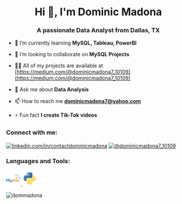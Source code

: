 <h1 align="center">Hi 👋, I'm Dominic Madona</h1>
<h3 align="center">A passionate Data Analyst from Dallas, TX</h3>

- 🌱 I’m currently learning **MySQL, Tableau, PowerBI**

- 👯 I’m looking to collaborate on **MySQL Projects**

- 👨‍💻 All of my projects are available at [https://medium.com/@dominicmadona7_10109](https://medium.com/@dominicmadona7_10109)

- 💬 Ask me about **Data Analysis**

- 📫 How to reach me **dominicmadona7@yahoo.com**

- ⚡ Fun fact **I create Tik-Tok videos**

<h3 align="left">Connect with me:</h3>
<p align="left">
<a href="https://linkedin.com/in/linkedin.com/in/contactdominicmadona" target="blank"><img align="center" src="https://raw.githubusercontent.com/rahuldkjain/github-profile-readme-generator/master/src/images/icons/Social/linked-in-alt.svg" alt="linkedin.com/in/contactdominicmadona" height="30" width="40" /></a>
<a href="https://medium.com/@dominicmadona7_10109" target="blank"><img align="center" src="https://raw.githubusercontent.com/rahuldkjain/github-profile-readme-generator/master/src/images/icons/Social/medium.svg" alt="@dominicmadona7_10109" height="30" width="40" /></a>
</p>

<h3 align="left">Languages and Tools:</h3>
<p align="left"> <a href="https://www.mysql.com/" target="_blank" rel="noreferrer"> <img src="https://raw.githubusercontent.com/devicons/devicon/master/icons/mysql/mysql-original-wordmark.svg" alt="mysql" width="40" height="40"/> </a> <a href="https://www.python.org" target="_blank" rel="noreferrer"> <img src="https://raw.githubusercontent.com/devicons/devicon/master/icons/python/python-original.svg" alt="python" width="40" height="40"/> </a> </p>

<p><img align="center" src="https://github-readme-stats.vercel.app/api/top-langs?username=dommadona&show_icons=true&locale=en&layout=compact" alt="dommadona" /></p>
